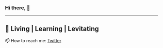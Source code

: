### Hi there, 👋

---
 🔭 Living | Learning | Levitating
---
 📫 How to reach me: [Twitter](www.twittter.com/ketansharma957)
<!--
**Sharmaketann/Sharmaketann** is a ✨ _special_ ✨ repository because its `README.md` (this file) appears on your GitHub profile.

Here are some ideas to get you started:

---
 🔭 I’m currently working on Java Android App
- 🌱 I’m currently learning 
- 👯 I’m looking to collaborate on ...
- 🤔 I’m looking for help with ...
- 💬 Ask me about ...
---
 📫 How to reach me: [Twitter](www.twittter.com/ketansharma957
- 😄 Pronouns: ...
- ⚡ Fun fact: ...
-->
